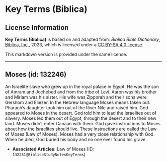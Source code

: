 # Key Terms (Biblica)

## License Information

**Key Terms (Biblica)** is based on and adapted from: _Biblica Bible Dictionary_, [Biblica, Inc.](https://www.biblica.com/), 2023, which is licensed under a [CC BY-SA 4.0 license](https://creativecommons.org/licenses/by-sa/4.0/legalcode.en).

This markdown version is provided under the same license.



--------------------------------

## Moses (id: 132246)

An Israelite slave who grew up in the royal palace in Egypt. He was the son of Amram and Jochebed and from the tribe of Levi. Aaron was his brother and Miriam was his sister. His wife was Zipporah and their sons were Gershom and Eliezer. In the Hebrew language Moses means taken out. Pharaoh’s daughter took him out of the River Nile and raised him. God appeared to Moses in the desert. God told him to lead the Israelites out of slavery. Moses led them out of Egypt, through the desert and to their new land. Moses didn’t enter Canaan with them. God gave instructions to Moses about how the Israelites should live. These instructions are called the Law of Moses (Law of Moses). Moses had a very close relationship with God. When he died, God buried his body and no one ever found his grave.

* **Associated Articles:** Law of Moses (ID: `132281@BiblicaStudyNotesKeyTerms`)

